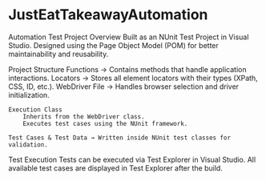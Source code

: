 # JustEatTakeawayAutomation
Automation Test
Project Overview
	Built as an NUnit Test Project in Visual Studio.
	Designed using the Page Object Model (POM) for better maintainability and reusability.

Project Structure
	Functions → Contains methods that handle application interactions.
	Locators → Stores all element locators with their types (XPath, CSS, ID, etc.).
	WebDriver File → Handles browser selection and driver initialization.

	Execution Class
		Inherits from the WebDriver class.
		Executes test cases using the NUnit framework.

	Test Cases & Test Data → Written inside NUnit test classes for validation.

Test Execution
	Tests can be executed via Test Explorer in Visual Studio.
	All available test cases are displayed in Test Explorer after the build.
